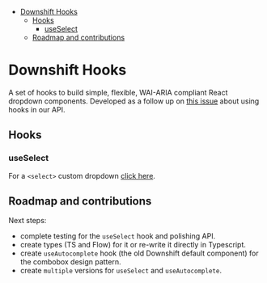 <!-- START doctoc generated TOC please keep comment here to allow auto update -->
<!-- DON'T EDIT THIS SECTION, INSTEAD RE-RUN doctoc TO UPDATE -->


- [Downshift Hooks](#downshift-hooks)
  - [Hooks](#hooks)
    - [useSelect](#useselect)
  - [Roadmap and contributions](#roadmap-and-contributions)

<!-- END doctoc generated TOC please keep comment here to allow auto update -->

# Downshift Hooks

A set of hooks to build simple, flexible, WAI-ARIA compliant React dropdown components.
Developed as a follow up on [this issue][hooks-issue] about using hooks in our API.

## Hooks

### useSelect

For a `<select>` custom dropdown [click here][select-readme].

## Roadmap and contributions

Next steps:

- complete testing for the `useSelect` hook and polishing API.
- create types (TS and Flow) for it or re-write it directly in Typescript.
- create `useAutocomplete` hook (the old Downshift default component) for the combobox design pattern.
- create `multiple` versions for `useSelect` and `useAutocomplete`.

[hooks-issue]: https://github.com/downshift-js/downshift/issues/683
[select-readme]: https://github.com/silviuavram/downshift/blob/master/src/hooks/useSelect
